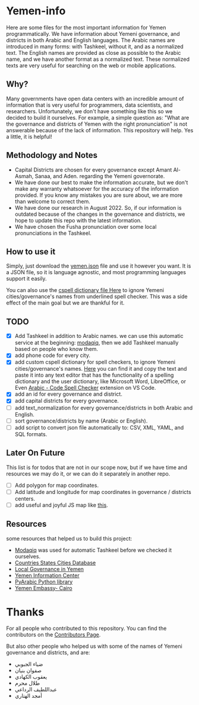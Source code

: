 # Yemen-info

Here are some files for the most important information for Yemen programmatically. We have information about Yemeni governance, and districts in both Arabic and English languages.
The Arabic names are introduced in many forms: with Tashkeel, without it, and as a normalized text.
The English names are provided as close as possible to the Arabic name, and we have another format as a normalized text. These normalized texts are very useful for searching on the web or mobile applications.

## Why?

Many governments have open data centers with an incredible amount of information that is very useful for programmers, data scientists, and researchers. Unfortunately, we don't have something like this so we decided to build it ourselves.
For example, a simple question as: "What are the governance and districts of Yemen with the right pronunciation" is not answerable because of the lack of information.
This repository will help. Yes a little, it is helpful!

## Methodology and Notes

- Capital Districts are chosen for every governance except Amant Al-Asmah, Sanaa, and Aden. regarding the Yemeni governorate.
- We have done our best to make the information accurate, but we don't make any warranty whatsoever for the accuracy of the information provided. If you know any mistakes you are sure about, we are more than welcome to correct them.
- We have done our research in August 2022. So, if our information is outdated because of the changes in the governance and districts, we hope to update this repo with the latest information.
- We have chosen the Fusha pronunciation over some local pronunciations in the Tashkeel.

## How to use it

Simply, just download the [yemen.json](https://github.com/Yemeni-Open-Source/Yemen-info/blob/main/yemen.json) file and use it however you want. It is a JSON file, so it is language agnostic, and most programming languages support it easily.

You can also use the [cspell dictionary file Here](https://github.com/Yemeni-Open-Source/Yemen-info/blob/main/.cspell/custom-dictionary-workspace.txt) to ignore Yemeni cities/governance's names from underlined spell checker. This was a side effect of the main goal but we are thankful for it.

## TODO

- [x] Add Tashkeel in addition to Arabic names. we can use this automatic service at the beginning: [modaqiq](https://dictionary.alc.ae/modaqiq), then we add Tashkeel manually based on people who know them.
- [x] add phone code for every city.
- [x] add custom cspell dictionary for spell checkers, to ignore Yemeni cities/governance's names. [Here](https://github.com/Yemeni-Open-Source/Yemen-info/blob/main/.cspell/custom-dictionary-workspace.txt) you can find it and copy the text and paste it into any text editor that has the functionality of a spelling dictionary and the user dictionary, like Microsoft Word, LibreOffice, or Even [Arabic - Code Spell Checker](https://marketplace.visualstudio.com/items?itemName=streetsidesoftware.code-spell-checker-arabic) extension on VS Code.
- [x] add an id for every governance and district.
- [x] add capital districts for every governance.
- [ ] add text_normalization for every governance/districts in both Arabic and English.
- [ ] sort governance/districts by name (Arabic or English).
- [ ] add script to convert json file automatically to: CSV, XML, YAML, and SQL formats.

## Later On Future

This list is for todos that are not in our scope now, but if we have time and resources we may do it, or we can do it separately in another repo.

- [ ] Add polygon for map coordinates.
- [ ] Add latitude and longitude for map coordinates in governance / districts centers.
- [ ] add useful and joyful JS map like [this](https://yemenlg.org/ar/).

## Resources

some resources that helped us to build this project:

- [Modaqiq](https://dictionary.alc.ae/modaqiq) was used for automatic Tashkeel before we checked it ourselves.
- [Countries States Cities Database](https://github.com/dr5hn/countries-states-cities-database)
- [Local Governance in Yemen](https://yemenlg.org/ar/resources-by-governorate/)
- [Yemen Information Center](https://yemen-nic.info/)
- [PyArabic Python library](https://github.com/linuxscout/pyarabic)
- [Yemen Embassy- Cairo](http://www.yemenembassy-cairo.com/aboutyemen6.asp)

# Thanks

For all people who contributed to this repository. You can find the contributors on the [Contributors Page](https://github.com/Yemeni-Open-Source/Yemen-info/graphs/contributors).

But also other people who helped us with some of the names of Yemeni governance and districts, and are:

- ضياء الجبوبي
- صفوان بنيان
- يعقوب الكهادي
- طلال محرم
- عبداللطيف الرداعي
- أمجد الهتاري

